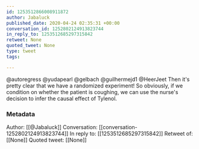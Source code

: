 ```yaml
---
id: 1253512866008911872
author: Jabaluck
published_date: 2020-04-24 02:35:31 +00:00
conversation_id: 1252802124913823744
in_reply_to: 1253512685297315842
retweet: None
quoted_tweet: None
type: tweet
tags:

---
```


@autoregress @yudapearl @gelbach @guilhermejd1 @HeerJeet Then it's pretty clear that we have a randomized experiment! So obviously, if we condition on whether the patient is coughing, we can use the nurse's decision to infer the causal effect of Tylenol.

### Metadata

Author: [[@Jabaluck]]
Conversation: [[conversation-1252802124913823744]]
In reply to: [[1253512685297315842]]
Retweet of: [[None]]
Quoted tweet: [[None]]
